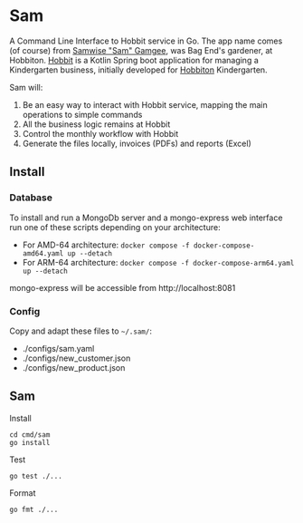 # Sam

A Command Line Interface to Hobbit service in Go. The app name comes (of course)
from [Samwise "Sam" Gamgee](https://en.wikipedia.org/wiki/Samwise_Gamgee), was Bag End's gardener, at Hobbiton.
[Hobbit](https://github.com/pjover/hobbit) is a Kotlin Spring boot application for managing a Kindergarten business,
initially developed for [Hobbiton](http://www.hobbiton.es/) Kindergarten.

Sam will:

1. Be an easy way to interact with Hobbit service, mapping the main operations to simple commands
1. All the business logic remains at Hobbit
1. Control the monthly workflow with Hobbit
1. Generate the files locally, invoices (PDFs) and reports (Excel)

## Install

### Database

To install and run a MongoDb server and a mongo-express web interface run one of these scripts depending on your
architecture:

- For AMD-64 architecture: `docker compose -f docker-compose-amd64.yaml up --detach`
- For ARM-64 architecture: `docker compose -f docker-compose-arm64.yaml up --detach`

mongo-express will be accessible from http://localhost:8081

### Config

Copy and adapt these files to `~/.sam/`:

- ./configs/sam.yaml
- ./configs/new_customer.json
- ./configs/new_product.json

## Sam

Install

```
cd cmd/sam
go install
```

Test

```
go test ./...
```

Format

```
go fmt ./...
```


